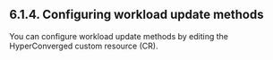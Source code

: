 ## 6.1.4. Configuring workload update methods

You can configure workload update methods by editing the HyperConverged custom resource (CR).

